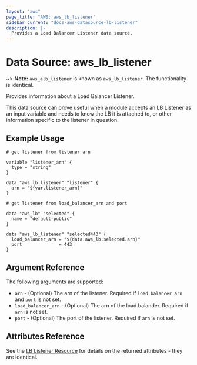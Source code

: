 ```yaml
---
layout: "aws"
page_title: "AWS: aws_lb_listener"
sidebar_current: "docs-aws-datasource-lb-listener"
description: |-
  Provides a Load Balancer Listener data source.
---
```


# Data Source: aws_lb_listener

~> **Note:** `aws_alb_listener` is known as `aws_lb_listener`. The functionality is identical.

Provides information about a Load Balancer Listener.

This data source can prove useful when a module accepts an LB Listener as an
input variable and needs to know the LB it is attached to, or other
information specific to the listener in question.

## Example Usage

```hcl
# get listener from listener arn

variable "listener_arn" {
  type = "string"
}

data "aws_lb_listener" "listener" {
  arn = "${var.listener_arn}"
}

# get listener from load_balancer_arn and port

data "aws_lb" "selected" {
  name = "default-public"
}

data "aws_lb_listener" "selected443" {
  load_balancer_arn = "${data.aws_lb.selected.arn}"
  port              = 443
}
```

## Argument Reference

The following arguments are supported:

* `arn` - (Optional) The arn of the listener. Required if `load_balancer_arn` and `port` is not set.
* `load_balancer_arn` - (Optional) The arn of the load balander. Required if `arn` is not set.
* `port` - (Optional) The port of the listener. Required if `arn` is not set.

## Attributes Reference

See the [LB Listener Resource](/docs/providers/aws/r/lb_listener.html) for details
on the returned attributes - they are identical.
